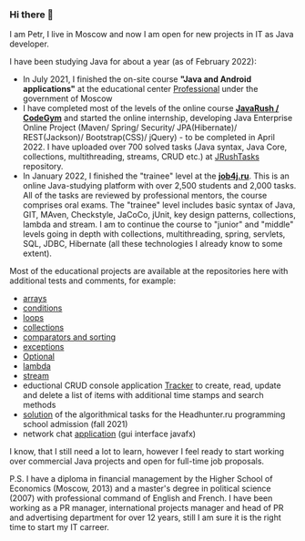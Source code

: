 ### Hi there 👋

I am Petr, I live in Moscow and now I am open for new projects in IT as Java developer. 

I have been studying Java for about a year (as of February 2022):

- In July 2021, I finished the on-site course **"Java and Android applications"** at the educational center [Professional](https://eduprof.mos.ru/upload/programms/P34.pdf) under the government of Moscow
- I have completed most of the levels of the online course **[JavaRush / CodeGym](https://codegym.cc/)** and started the online internship, developing Java Enterprise Online Project (Maven/ Spring/ Security/ JPA(Hibernate)/ REST(Jackson)/ Bootstrap(CSS)/ jQuery) - to be completed in April 2022. I have uploaded over 700 solved tasks (Java syntax, Java Core, collections, multithreading, streams, CRUD etc.) at [JRushTasks](https://github.com/Frenchfan/JRushTasks) repository.
- In January 2022, I finished the "trainee" level at the **[job4j.ru](job4j.ru)**. This is an online Java-studying platform with over 2,500 students and 2,000 tasks. All of the tasks are reviewed by professional mentors, the course comprises oral exams. The "trainee" level includes basic syntax of Java, GIT, MAven, Checkstyle, JaCoCo, jUnit, key design patterns, collections, lambda and stream. I am to continue the course to "junior" and "middle" levels going in depth with collections, multithreading, spring, servlets, SQL, JDBC, Hibernate (all these technologies I already know to some extent).

Most of the educational projects are available at the repositories here with additional tests and comments, for example:

- [arrays](https://github.com/Frenchfan/job4j_elementary/tree/master/src/main/java/ru/job4j/array)
- [conditions](https://github.com/Frenchfan/job4j_elementary/tree/master/src/main/java/ru/job4j/condition)
- [loops](https://github.com/Frenchfan/job4j_elementary/tree/master/src/main/java/ru/job4j/loop)
- [collections](https://github.com/Frenchfan/job4j_tracker/tree/master/src/main/java/ru/job4j/collection)
- [comparators and sorting](https://github.com/Frenchfan/job4j_tracker/tree/master/src/main/java/ru/job4j/collection)
- [exceptions](https://github.com/Frenchfan/job4j_tracker/tree/master/src/main/java/ru/job4j/ex)
- [Optional](https://github.com/Frenchfan/job4j_tracker/tree/master/src/main/java/ru/job4j/optional)
- [lambda](https://github.com/Frenchfan/job4j_tracker/tree/master/src/main/java/ru/job4j/lambda)
- [stream](https://github.com/Frenchfan/job4j_tracker/tree/master/src/main/java/ru/job4j/stream)
- eductional CRUD console application [Tracker](https://github.com/Frenchfan/job4j_tracker/tree/master/src/main/java/ru/job4j/tracker) to create, read, update and delete a list of items with additional time stamps and search methods
- [solution](https://github.com/Frenchfan/HH_Prog_School) of the algorithmical tasks for the Headhunter.ru programming school admission (fall 2021) 
- network chat [application](https://github.com/Frenchfan/edu_0759/tree/master/Gui_chat_0759) (gui interface javafx) 

I know, that I still need a lot to learn, however I feel ready to start working over commercial Java projects and open for full-time job proposals. 

P.S. I have a diploma in financial management by the Higher School of Economics (Moscow, 2013) and a master's degree in political science (2007) with professional command of English and French. I have been working as a PR manager, international projects manager and head of PR and advertising department for over 12 years, still I am sure it is the right time to start my IT carreer. 

<!--
**Frenchfan/Frenchfan** is a ✨ _special_ ✨ repository because its `README.md` (this file) appears on your GitHub profile.

Here are some ideas to get you started:

- 🔭 I’m currently working on ...
- 🌱 I’m currently learning ...
- 👯 I’m looking to collaborate on ...
- 🤔 I’m looking for help with ...
- 💬 Ask me about ...
- 📫 How to reach me: ...
- 😄 Pronouns: ...
- ⚡ Fun fact: ...
-->
